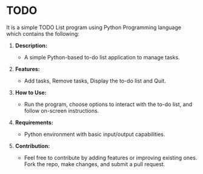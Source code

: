 # TODO
It is a simple TODO List program using Python Programming language which contains the following:
1. **Description:**
   - A simple Python-based to-do list application to manage tasks.

2. **Features:**
   - Add tasks, Remove tasks, Display the to-do list and Quit.

3. **How to Use:**
   - Run the program, choose options to interact with the to-do list, and follow on-screen instructions.

4. **Requirements:**
   - Python environment with basic input/output capabilities.

5. **Contribution:**
   - Feel free to contribute by adding features or improving existing ones. Fork the repo, make changes, and submit a pull request.
